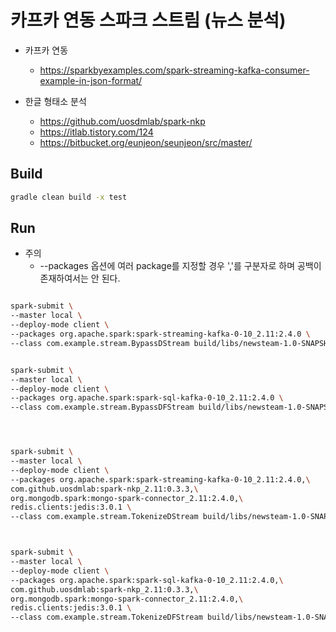 
# 카프카 연동 스파크 스트림 (뉴스 분석)

* 카프카 연동
    * https://sparkbyexamples.com/spark-streaming-kafka-consumer-example-in-json-format/

* 한글 형태소 분석
    * https://github.com/uosdmlab/spark-nkp
    * https://itlab.tistory.com/124
    * https://bitbucket.org/eunjeon/seunjeon/src/master/

## Build

```bash
gradle clean build -x test
```

## Run
* 주의
    * --packages 옵션에 여러 package를 지정할 경우 ','를 구분자로 하며 공백이 존재하여서는 안 된다.
    
```bash

spark-submit \
--master local \
--deploy-mode client \
--packages org.apache.spark:spark-streaming-kafka-0-10_2.11:2.4.0 \
--class com.example.stream.BypassDStream build/libs/newsteam-1.0-SNAPSHOT.jar 


spark-submit \
--master local \
--deploy-mode client \
--packages org.apache.spark:spark-sql-kafka-0-10_2.11:2.4.0 \
--class com.example.stream.BypassDFStream build/libs/newsteam-1.0-SNAPSHOT.jar




spark-submit \
--master local \
--deploy-mode client \
--packages org.apache.spark:spark-streaming-kafka-0-10_2.11:2.4.0,\
com.github.uosdmlab:spark-nkp_2.11:0.3.3,\
org.mongodb.spark:mongo-spark-connector_2.11:2.4.0,\
redis.clients:jedis:3.0.1 \
--class com.example.stream.TokenizeDStream build/libs/newsteam-1.0-SNAPSHOT.jar



spark-submit \
--master local \
--deploy-mode client \
--packages org.apache.spark:spark-sql-kafka-0-10_2.11:2.4.0,\
com.github.uosdmlab:spark-nkp_2.11:0.3.3,\
org.mongodb.spark:mongo-spark-connector_2.11:2.4.0,\
redis.clients:jedis:3.0.1 \
--class com.example.stream.TokenizeDFStream build/libs/newsteam-1.0-SNAPSHOT.jar

```
